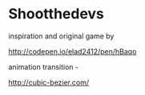 # Shootthedevs

inspiration and original game by 

http://codepen.io/elad2412/pen/hBaqo

animation transition -

http://cubic-bezier.com/
